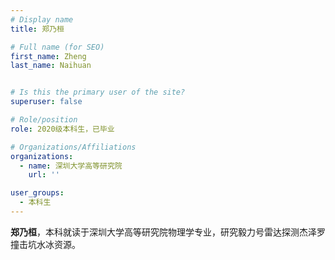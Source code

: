 ```yaml
---
# Display name
title: 郑乃桓

# Full name (for SEO)
first_name: Zheng
last_name: Naihuan


# Is this the primary user of the site?
superuser: false

# Role/position
role: 2020级本科生，已毕业

# Organizations/Affiliations
organizations:
  - name: 深圳大学高等研究院
    url: ''

user_groups:
  - 本科生
---
```


**郑乃桓**，本科就读于深圳大学高等研究院物理学专业，研究毅力号雷达探测杰泽罗撞击坑水冰资源。
